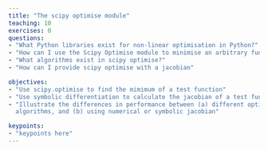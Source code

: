 ```yaml
---
title: "The scipy optimise module"
teaching: 10
exercises: 0
questions:
- "What Python libraries exist for non-linear optimisation in Python?"
- "How can I use the Scipy Optimise module to minimise an arbitrary function?"
- "What algorithms exist in scipy optimise?"
- "How can I provide scipy optimise with a jacobian"

objectives:
- "Use scipy.optimise to find the mimimum of a test function"
- "Use symbolic differentiation to calculate the jacobian of a test function"
- "Illustrate the differences in performance between (a) different optimisation 
  algorithms, and (b) using numerical or symbolic jacobian"

keypoints:
- "keypoints here"
---
```



